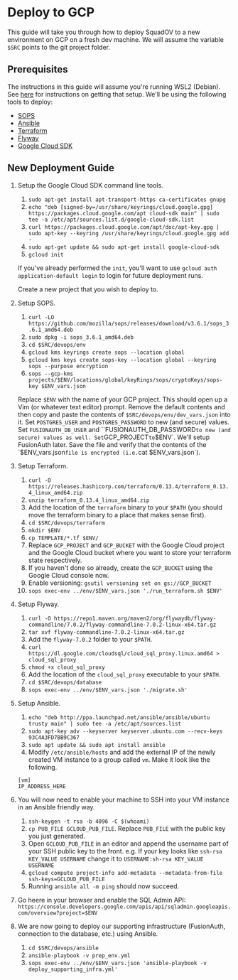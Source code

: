 # Deploy to GCP

This guide will take you through how to deploy SquadOV to a new environment on GCP on a fresh dev machine.
We will assume the variable `$SRC` points to the git project folder.

## Prerequisites

The instructions in this guide will assume you're running WSL2 (Debian).
See [here](https://docs.microsoft.com/en-us/windows/wsl/install-win10) for instructions on getting that setup.
We'll be using the following tools to deploy:

* [SOPS](https://github.com/mozilla/sops)
* [Ansible](https://www.ansible.com/)
* [Terraform](https://www.terraform.io/)
* [Flyway](https://flywaydb.org/)
* [Google Cloud SDK](https://cloud.google.com/sdk)

## New Deployment Guide

1. Setup the Google Cloud SDK command line tools.
   1. `sudo apt-get install apt-transport-https ca-certificates gnupg`
   2. `echo "deb [signed-by=/usr/share/keyrings/cloud.google.gpg] https://packages.cloud.google.com/apt cloud-sdk main" | sudo tee -a /etc/apt/sources.list.d/google-cloud-sdk.list`
   3. `curl https://packages.cloud.google.com/apt/doc/apt-key.gpg | sudo apt-key --keyring /usr/share/keyrings/cloud.google.gpg add -`
   4. `sudo apt-get update && sudo apt-get install google-cloud-sdk`
   5. `gcloud init`

   If you've already performed the `init`, you'll want to use `gcloud auth application-default login` to login for future deployment runs.

   Create a new project that you wish to deploy to.
2. Setup SOPS.
   1. `curl -LO https://github.com/mozilla/sops/releases/download/v3.6.1/sops_3.6.1_amd64.deb`
   2. `sudo dpkg -i sops_3.6.1_amd64.deb`
   3. `cd $SRC/devops/env`
   4. `gcloud kms keyrings create sops --location global`
   5. `gcloud kms keys create sops-key --location global --keyring sops --purpose encryption`
   6. `sops --gcp-kms projects/$ENV/locations/global/keyRings/sops/cryptoKeys/sops-key $ENV_vars.json`

   Replace `$ENV` with the name of your GCP project.
   This should open up a Vim (or whatever text editor) prompt.
   Remove the default contents and then copy and paste the contents of `$SRC/devops/env/dev_vars.json` into it.
   Set `POSTGRES_USER` and `POSTGRES_PASSWORD` to new (and secure) values.
   Set `FUSIONAUTH_DB_USER` and ``FUSIONAUTH_DB_PASSWORD` to new (and secure) values as well.
   Set `GCP_PROJECT` to `$ENV`.
   We'll setup FusionAuth later.
   Save the file and verify that the contents of the `$ENV_vars.json` file is encrypted (i.e. `cat $ENV_vars.json`).
3. Setup Terraform.
   1. `curl -O https://releases.hashicorp.com/terraform/0.13.4/terraform_0.13.4_linux_amd64.zip`
   2. `unzip terraform_0.13.4_linux_amd64.zip`
   3. Add the location of the `terraform` binary to your `$PATH` (you should move the terraform binary to a place that makes sense first).
   4. `cd $SRC/devops/terraform`
   5. `mkdir $ENV`
   6. `cp TEMPLATE/*.tf $ENV/`
   7. Replace `GCP_PROJECT` and `GCP_BUCKET` with the Google Cloud project and the Google Cloud bucket where you want to store your terraform state respectively.
   8. If you haven't done so already, create the `GCP_BUCKET` using the Google Cloud console now.
   9. Enable versioning: `gsutil versioning set on gs://GCP_BUCKET`
   10. `sops exec-env ../env/$ENV_vars.json './run_terraform.sh $ENV'`
4.  Setup Flyway.
    1.  `curl -O https://repo1.maven.org/maven2/org/flywaydb/flyway-commandline/7.0.2/flyway-commandline-7.0.2-linux-x64.tar.gz`
    2.  `tar xvf flyway-commandline-7.0.2-linux-x64.tar.gz`
    3.  Add the `flyway-7.0.2` folder to your `$PATH`.
    4.  `curl  https://dl.google.com/cloudsql/cloud_sql_proxy.linux.amd64 > cloud_sql_proxy`
    5.  `chmod +x cloud_sql_proxy`
    6.  Add the location of the `cloud_sql_proxy` executable to your `$PATH`.
    7.  `cd $SRC/devops/database`
    8.  `sops exec-env ../env/$ENV_vars.json './migrate.sh'`
5.  Setup Ansible.
    1.  `echo "deb http://ppa.launchpad.net/ansible/ansible/ubuntu trusty main" | sudo tee -a /etc/apt/sources.list`
    2.  `sudo apt-key adv --keyserver keyserver.ubuntu.com --recv-keys 93C4A3FD7BB9C367`
    3.  `sudo apt update && sudo apt install ansible`
    4.  Modify `/etc/ansible/hosts` and add the external IP of the newly created VM instance to a group called `vm`. Make it look like the following.

    ```
    [vm]
    IP_ADDRESS_HERE
    ```
6.  You will now need to enable your machine to SSH into your VM instance in an Ansible friendly way.
    1. `ssh-keygen -t rsa -b 4096 -C $(whoami)`
    2. `cp PUB_FILE GCLOUD_PUB_FILE`. Replace `PUB_FILE` with the public key you just generated.
    3. Open `GCLOUD_PUB_FILE` in an editor and append the username part of your SSH public key to the front.
    e.g. If your key looks like `ssh-rsa KEY_VALUE USERNAME` change it to `USERNAME:sh-rsa KEY_VALUE USERNAME`
    4. `gcloud compute project-info add-metadata --metadata-from-file ssh-keys=GCLOUD_PUB_FILE`
    5. Running `ansible all -m ping` should now succeed.
7.  Go heere in your browser and enable the SQL Admin API: `https://console.developers.google.com/apis/api/sqladmin.googleapis.com/overview?project=$ENV`
8. We are now going to deploy our supporting infrastructure (FusionAuth, connection to the database, etc.) using Ansible.
   1. `cd $SRC/devops/ansible`
   2. `ansible-playbook -v prep_env.yml`
   3. `sops exec-env ../env/$ENV_vars.json 'ansible-playbook -v deploy_supporting_infra.yml'`